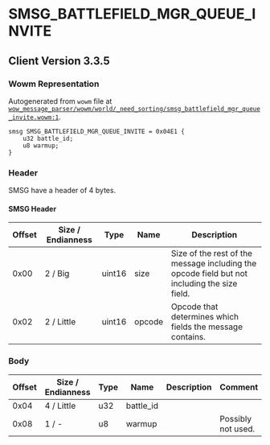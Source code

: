 # SMSG_BATTLEFIELD_MGR_QUEUE_INVITE

## Client Version 3.3.5

### Wowm Representation

Autogenerated from `wowm` file at [`wow_message_parser/wowm/world/_need_sorting/smsg_battlefield_mgr_queue_invite.wowm:1`](https://github.com/gtker/wow_messages/tree/main/wow_message_parser/wowm/world/_need_sorting/smsg_battlefield_mgr_queue_invite.wowm#L1).
```rust,ignore
smsg SMSG_BATTLEFIELD_MGR_QUEUE_INVITE = 0x04E1 {
    u32 battle_id;
    u8 warmup;
}
```
### Header

SMSG have a header of 4 bytes.

#### SMSG Header

| Offset | Size / Endianness | Type   | Name   | Description |
| ------ | ----------------- | ------ | ------ | ----------- |
| 0x00   | 2 / Big           | uint16 | size   | Size of the rest of the message including the opcode field but not including the size field.|
| 0x02   | 2 / Little        | uint16 | opcode | Opcode that determines which fields the message contains.|

### Body

| Offset | Size / Endianness | Type | Name | Description | Comment |
| ------ | ----------------- | ---- | ---- | ----------- | ------- |
| 0x04 | 4 / Little | u32 | battle_id |  |  |
| 0x08 | 1 / - | u8 | warmup |  | Possibly not used. |

